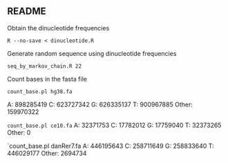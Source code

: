 README
-----------------------------

Obtain the dinucleotide frequencies

`R --no-save < dinucleotide.R`

Generate random sequence using dinucleotide frequencies

`seq_by_markov_chain.R 22`

Count bases in the fasta file

`count_base.pl hg38.fa`

A: 898285419
C: 623727342
G: 626335137
T: 900967885
Other: 159970322

`count_base.pl ce10.fa`
A: 32371753
C: 17782012
G: 17759040
T: 32373265
Other: 0

`count_base.pl danRer7.fa
A: 446195643
C: 258711649
G: 258833640
T: 446029177
Other: 2694734
